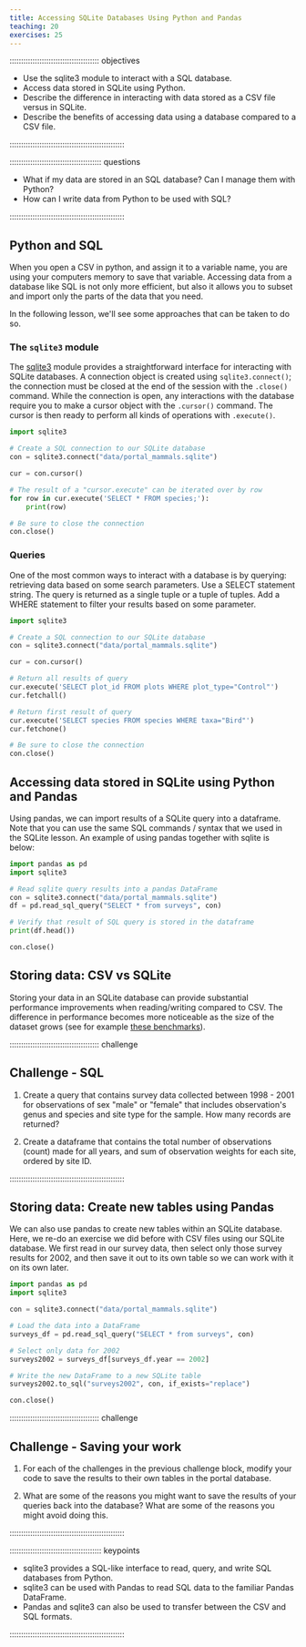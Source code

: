 ```yaml
---
title: Accessing SQLite Databases Using Python and Pandas
teaching: 20
exercises: 25
---
```


::::::::::::::::::::::::::::::::::::::: objectives

- Use the sqlite3 module to interact with a SQL database.
- Access data stored in SQLite using Python.
- Describe the difference in interacting with data stored as a CSV file versus in SQLite.
- Describe the benefits of accessing data using a database compared to a CSV file.

::::::::::::::::::::::::::::::::::::::::::::::::::

:::::::::::::::::::::::::::::::::::::::: questions

- What if my data are stored in an SQL database? Can I manage them with Python?
- How can I write data from Python to be used with SQL?

::::::::::::::::::::::::::::::::::::::::::::::::::

## Python and SQL

When you open a CSV in python, and assign it to a variable name, you are using
your computers memory to save that variable. Accessing data from a database like
SQL is not only more efficient, but also it allows you to subset and import only
the parts of the data that you need.

In the following lesson, we'll see some approaches that can be taken to do so.

### The `sqlite3` module

The [sqlite3] module provides a straightforward interface for interacting with
SQLite databases. A connection object is created using `sqlite3.connect()`; the
connection must be closed at the end of the session with the `.close()` command.
While the connection is open, any interactions with the database require you to
make a cursor object with the `.cursor()` command. The cursor is then ready to
perform all kinds of operations with `.execute()`.

```python
import sqlite3

# Create a SQL connection to our SQLite database
con = sqlite3.connect("data/portal_mammals.sqlite")

cur = con.cursor()

# The result of a "cursor.execute" can be iterated over by row
for row in cur.execute('SELECT * FROM species;'):
    print(row)

# Be sure to close the connection
con.close()
```

### Queries

One of the most common ways to interact with a database is by querying:
retrieving data based on some search parameters. Use a SELECT statement string.
The query is returned as a single tuple or a tuple of tuples. Add a WHERE
statement to filter your results based on some parameter.

```python
import sqlite3

# Create a SQL connection to our SQLite database
con = sqlite3.connect("data/portal_mammals.sqlite")

cur = con.cursor()

# Return all results of query
cur.execute('SELECT plot_id FROM plots WHERE plot_type="Control"')
cur.fetchall()

# Return first result of query
cur.execute('SELECT species FROM species WHERE taxa="Bird"')
cur.fetchone()

# Be sure to close the connection
con.close()
```

## Accessing data stored in SQLite using Python and Pandas

Using pandas, we can import results of a SQLite query into a dataframe. Note
that you can use the same SQL commands / syntax that we used in the SQLite
lesson. An example of using pandas together with sqlite is below:

```python
import pandas as pd
import sqlite3

# Read sqlite query results into a pandas DataFrame
con = sqlite3.connect("data/portal_mammals.sqlite")
df = pd.read_sql_query("SELECT * from surveys", con)

# Verify that result of SQL query is stored in the dataframe
print(df.head())

con.close()
```

## Storing data: CSV vs SQLite

Storing your data in an SQLite database can provide substantial performance
improvements when reading/writing compared to CSV. The difference in performance
becomes more noticeable as the size of the dataset grows (see for example [these
benchmarks][these benchmarks]).

:::::::::::::::::::::::::::::::::::::::  challenge

## Challenge - SQL

1. Create a query that contains survey data collected between 1998 - 2001 for
  observations of sex "male" or "female" that includes observation's genus and
  species and site type for the sample. How many records are returned?

2. Create a dataframe that contains the total number of observations (count)
  made for all years, and sum of observation weights for each site, ordered by
  site ID.
  

::::::::::::::::::::::::::::::::::::::::::::::::::

## Storing data: Create new tables using Pandas

We can also use pandas to create new tables within an SQLite database. Here, we re-do an
exercise we did before with CSV files using our SQLite database. We first read in our survey data,
then select only those survey results for 2002, and then save it out to its own table so we can work
with it on its own later.

```python
import pandas as pd
import sqlite3

con = sqlite3.connect("data/portal_mammals.sqlite")

# Load the data into a DataFrame
surveys_df = pd.read_sql_query("SELECT * from surveys", con)

# Select only data for 2002
surveys2002 = surveys_df[surveys_df.year == 2002]

# Write the new DataFrame to a new SQLite table
surveys2002.to_sql("surveys2002", con, if_exists="replace")

con.close()
```

:::::::::::::::::::::::::::::::::::::::  challenge

## Challenge - Saving your work

1. For each of the challenges in the previous challenge block, modify your code to save the
  results to their own tables in the portal database.

2. What are some of the reasons you might want to save the results of your queries back into the
  database? What are some of the reasons you might avoid doing this.
  

::::::::::::::::::::::::::::::::::::::::::::::::::



[sqlite3]: https://docs.python.org/3/library/sqlite3.html
[these benchmarks]: https://sebastianraschka.com/Articles/2013_sqlite_database.html#results-and-conclusions


:::::::::::::::::::::::::::::::::::::::: keypoints

- sqlite3 provides a SQL-like interface to read, query, and write SQL databases from Python.
- sqlite3 can be used with Pandas to read SQL data to the familiar Pandas DataFrame.
- Pandas and sqlite3 can also be used to transfer between the CSV and SQL formats.

::::::::::::::::::::::::::::::::::::::::::::::::::


